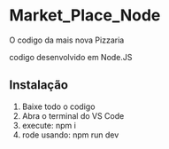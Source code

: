 # Market_Place_Node

O codigo da mais nova Pizzaria

codigo desenvolvido em Node.JS

## Instalação

1. Baixe todo o codigo
2. Abra o terminal do VS Code
3. execute: npm i
4. rode usando: npm run dev

